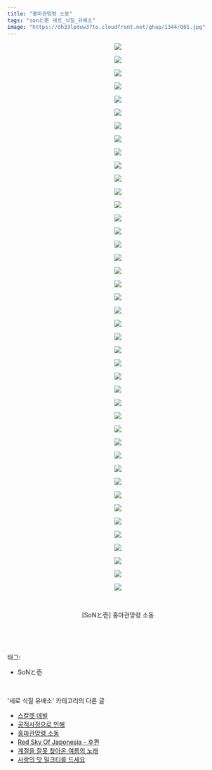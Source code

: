 ```yaml
---
title: "홍마관망령 소동"
tags: "sonと壱 세로_식질_유배소"
image: "https://dh33lpduw37to.cloudfront.net/ghap/1344/001.jpg"
---
```

<div class="article">
<p style="text-align: center; clear: none; float: none;"><img src="{{ site.imgserver2 }}/ghap/1344/001.jpg"/></p>
<p style="text-align: center; clear: none; float: none;"><img src="{{ site.imgserver2 }}/ghap/1344/002.jpg"/></p>
<p style="text-align: center; clear: none; float: none;"><img src="{{ site.imgserver2 }}/ghap/1344/003.jpg"/></p>
<p style="text-align: center; clear: none; float: none;"><img src="{{ site.imgserver2 }}/ghap/1344/004.jpg"/></p>
<p style="text-align: center; clear: none; float: none;"><img src="{{ site.imgserver2 }}/ghap/1344/005.jpg"/></p>
<p style="text-align: center; clear: none; float: none;"><img src="{{ site.imgserver2 }}/ghap/1344/006.jpg"/></p>
<p style="text-align: center; clear: none; float: none;"><img src="{{ site.imgserver2 }}/ghap/1344/007.jpg"/></p>
<p style="text-align: center; clear: none; float: none;"><img src="{{ site.imgserver2 }}/ghap/1344/008.jpg"/></p>
<p style="text-align: center; clear: none; float: none;"><img src="{{ site.imgserver2 }}/ghap/1344/009.jpg"/></p>
<p style="text-align: center; clear: none; float: none;"><img src="{{ site.imgserver2 }}/ghap/1344/010.jpg"/></p>
<p style="text-align: center; clear: none; float: none;"><img src="{{ site.imgserver2 }}/ghap/1344/011.jpg"/></p>
<p style="text-align: center; clear: none; float: none;"><img src="{{ site.imgserver2 }}/ghap/1344/012.jpg"/></p>
<p style="text-align: center; clear: none; float: none;"><img src="{{ site.imgserver2 }}/ghap/1344/013.jpg"/></p>
<p style="text-align: center; clear: none; float: none;"><img src="{{ site.imgserver2 }}/ghap/1344/014.jpg"/></p>
<p style="text-align: center; clear: none; float: none;"><img src="{{ site.imgserver2 }}/ghap/1344/015.jpg"/></p>
<p style="text-align: center; clear: none; float: none;"><img src="{{ site.imgserver2 }}/ghap/1344/016.jpg"/></p>
<p style="text-align: center; clear: none; float: none;"><img src="{{ site.imgserver2 }}/ghap/1344/017.jpg"/></p>
<p style="text-align: center; clear: none; float: none;"><img src="{{ site.imgserver2 }}/ghap/1344/018.jpg"/></p>
<p style="text-align: center; clear: none; float: none;"><img src="{{ site.imgserver2 }}/ghap/1344/019.jpg"/></p>
<p style="text-align: center; clear: none; float: none;"><img src="{{ site.imgserver2 }}/ghap/1344/020.jpg"/></p>
<p style="text-align: center; clear: none; float: none;"><img src="{{ site.imgserver2 }}/ghap/1344/021.jpg"/></p>
<p style="text-align: center; clear: none; float: none;"><img src="{{ site.imgserver2 }}/ghap/1344/022.jpg"/></p>
<p style="text-align: center; clear: none; float: none;"><img src="{{ site.imgserver2 }}/ghap/1344/023.jpg"/></p>
<p style="text-align: center; clear: none; float: none;"><img src="{{ site.imgserver2 }}/ghap/1344/024.jpg"/></p>
<p style="text-align: center; clear: none; float: none;"><img src="{{ site.imgserver2 }}/ghap/1344/025.jpg"/></p>
<p style="text-align: center; clear: none; float: none;"><img src="{{ site.imgserver2 }}/ghap/1344/026.jpg"/></p>
<p style="text-align: center; clear: none; float: none;"><img src="{{ site.imgserver2 }}/ghap/1344/027.jpg"/></p>
<p style="text-align: center; clear: none; float: none;"><img src="{{ site.imgserver2 }}/ghap/1344/028.jpg"/></p>
<p style="text-align: center; clear: none; float: none;"><img src="{{ site.imgserver2 }}/ghap/1344/029.jpg"/></p>
<p style="text-align: center; clear: none; float: none;"><img src="{{ site.imgserver2 }}/ghap/1344/030.jpg"/></p>
<p style="text-align: center; clear: none; float: none;"><img src="{{ site.imgserver2 }}/ghap/1344/031.jpg"/></p>
<p style="text-align: center; clear: none; float: none;"><img src="{{ site.imgserver2 }}/ghap/1344/032.jpg"/></p>
<p style="text-align: center; clear: none; float: none;"><img src="{{ site.imgserver2 }}/ghap/1344/033.jpg"/></p>
<p style="text-align: center; clear: none; float: none;"><img src="{{ site.imgserver2 }}/ghap/1344/034.jpg"/></p>
<p style="text-align: center; clear: none; float: none;"><img src="{{ site.imgserver2 }}/ghap/1344/035.jpg"/></p>
<p style="text-align: center; clear: none; float: none;"><img src="{{ site.imgserver2 }}/ghap/1344/036.jpg"/></p>
<p style="text-align: center; clear: none; float: none;"><img src="{{ site.imgserver2 }}/ghap/1344/037.jpg"/></p>
<p style="text-align: center; clear: none; float: none;"><img src="{{ site.imgserver2 }}/ghap/1344/038.jpg"/></p>
<p style="text-align: center; clear: none; float: none;"><img src="{{ site.imgserver2 }}/ghap/1344/039.jpg"/></p>
<p style="text-align: center; clear: none; float: none;"><img src="{{ site.imgserver2 }}/ghap/1344/040.jpg"/></p>
<p style="text-align: center; clear: none; float: none;"><img src="{{ site.imgserver2 }}/ghap/1344/041.jpg"/></p>
<p style="text-align: center; clear: none; float: none;"><img src="{{ site.imgserver2 }}/ghap/1344/042.jpg"/></p>
<p style="text-align: center; clear: none; float: none;"><br/></p>
<p style="text-align: center; clear: none; float: none;">[SoNと壱] 홍마관망령 소동</p>
<p><br/></p>
</div><br/>
<div class="tagTrail">
<p>태그: </p>
<ul>
<li>SoNと壱</li>
</ul>
</div><br/>
<div class="another">
<p>'세로 식질 유배소' 카테고리의 다른 글</p>
<ul>
<li><a href="/ghap_1399">스칼렛 데빌</a></li>
<li><a href="/ghap_1381">공적사정으로 인해</a></li>
<li><a href="/ghap_1344">홍마관망령 소동</a></li>
<li><a href="/ghap_1293">Red Sky Of Japonesia - 후편</a></li>
<li><a href="/ghap_1226">계절을 잘못 찾아온 여름의 노래</a></li>
<li><a href="/ghap_1184">사랑의 맛 밀크티를 드세요</a></li>
</ul>
</div><br/>
<div class="cb_module cb_fluid">
<div class="cb_wrt cb_profile">
</div><!-- commentList close -->
</div><br/>
